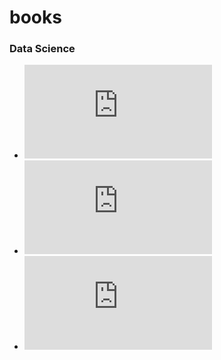 # books

<h3>Data Science</h3>

+ ![Probability for data science](https://github.com/thusspokedata/books/blob/main/probability-for-data-science.pdf)
+ ![Learning Algorithms](https://github.com/thusspokedata/books/blob/main/learningAlgorithms.pdf)
+ ![Typescript](https://github.com/thusspokedata/books/blob/main/typescriptCheatSheet.pdf)
